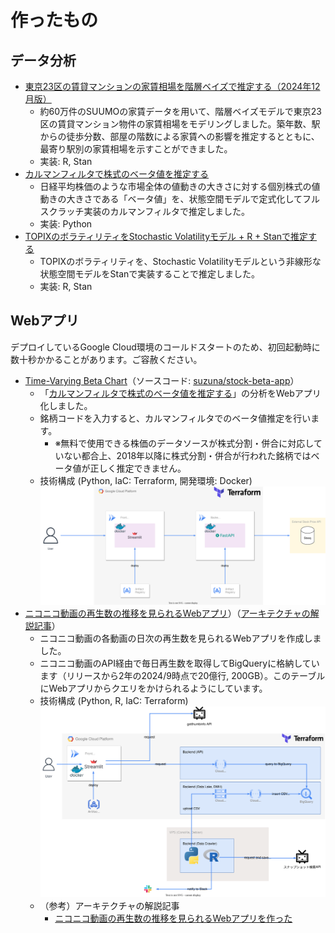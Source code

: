 # 作ったもの

## データ分析

- [東京23区の賃貸マンションの家賃相場を階層ベイズで推定する（2024年12月版）](https://suzuna.me/posts/rent-modeling-update/)
  - 約60万件のSUUMOの家賃データを用いて、階層ベイズモデルで東京23区の賃貸マンション物件の家賃相場をモデリングしました。築年数、駅からの徒歩分数、部屋の階数による家賃への影響を推定するとともに、最寄り駅別の家賃相場を示すことができました。
  - 実装: R, Stan
- [カルマンフィルタで株式のベータ値を推定する](https://suzuna.me/posts/stock-beta/)
  - 日経平均株価のような市場全体の値動きの大きさに対する個別株式の値動きの大きさである「ベータ値」を、状態空間モデルで定式化してフルスクラッチ実装のカルマンフィルタで推定しました。
  - 実装: Python
- [TOPIXのボラティリティをStochastic Volatilityモデル + R + Stanで推定する](https://suzuna.me/posts/stochastic-volatility-model/)
  - TOPIXのボラティリティを、Stochastic Volatilityモデルという非線形な状態空間モデルをStanで実装することで推定しました。
  - 実装: R, Stan

## Webアプリ

デプロイしているGoogle Cloud環境のコールドスタートのため、初回起動時に数十秒かかることがあります。ご容赦ください。

- [Time-Varying Beta Chart](https://dev-streamlit-s5ootw75ka-an.a.run.app/)（ソースコード: [suzuna/stock-beta-app](https://github.com/suzuna/stock-beta-app)）
  - 「[カルマンフィルタで株式のベータ値を推定する](https://suzuna.me/posts/stock-beta/)」の分析をWebアプリ化しました。
  - 銘柄コードを入力すると、カルマンフィルタでのベータ値推定を行います。
    - ※無料で使用できる株価のデータソースが株式分割・併合に対応していない都合上、2018年以降に株式分割・併合が行われた銘柄ではベータ値が正しく推定できません。
  - 技術構成 (Python, IaC: Terraform, 開発環境: Docker)
    ![architecture_stock-beta-app](./architecture/architecture_stock-beta-app.drawio.svg)
- [ニコニコ動画の再生数の推移を見られるWebアプリ](https://dev-frontend-n2jb3odbgq-an.a.run.app/)）（[アーキテクチャの解説記事](https://suzuna.me/posts/nicolog/)）
  - ニコニコ動画の各動画の日次の再生数を見られるWebアプリを作成しました。
  - ニコニコ動画のAPI経由で毎日再生数を取得してBigQueryに格納しています（リリースから2年の2024/9時点で20億行, 200GB）。このテーブルにWebアプリからクエリをかけられるようにしています。
  - 技術構成 (Python, R, IaC: Terraform)
    ![architecture_nicolog-backend](./architecture/architecture_nicolog.drawio.svg)
  - （参考）アーキテクチャの解説記事
    - [ニコニコ動画の再生数の推移を見られるWebアプリを作った](https://suzuna.me/posts/nicolog/)
